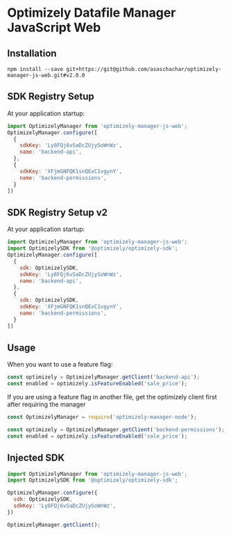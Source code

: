 # Optimizely Datafile Manager JavaScript Web
                                                                        
## Installation
```
npm install --save git+https://git@github.com/asaschachar/optimizely-manager-js-web.git#v2.0.0
```
 
## SDK Registry Setup 
At your application startup:
```javascript
import OptimizelyManager from 'optimizely-manager-js-web';
OptimizelyManager.configure([
  {
    sdkKey: 'Ly8FQj6vSaDcZUjySoWnWz',
    name: 'backend-api',
  },
  {
    sdkKey: 'XFjmGNFQK1snQExC1vgynY',
    name: 'backend-permissions',
  }
])
```

## SDK Registry Setup v2
At your application startup:
```javascript
import OptimizelyManager from 'optimizely-manager-js-web';
import OptimizelySDK from '@optimizely/optimizely-sdk';
OptimizelyManager.configure([
  {
    sdk: OptimizelySDK,
    sdkKey: 'Ly8FQj6vSaDcZUjySoWnWz',
    name: 'backend-api',
  },
  {
    sdk: OptimizelySDK,
    sdkKey: 'XFjmGNFQK1snQExC1vgynY',
    name: 'backend-permissions',
  }
])
```

## Usage
When you want to use a feature flag:
```javascript
const optimizely = OptimizelyManager.getClient('backend-api');
const enabled = optimizely.isFeatureEnabled('sale_price');
```                                                                     
                                                                        
If you are using a feature flag in another file, get the optimizely client first after requiring the manager

```javascript
const OptimizelyManager = require('optimizely-manager-node');

const optimizely = OptimizelyManager.getClient('backend-permissions');
const enabled = optimizely.isFeatureEnabled('sale_price');
```

## Injected SDK
```javascript
import OptimizelyManager from 'optimizely-manager-js-web';
import OptimizelySDK from '@optimizely/optimizely-sdk';

OptimizelyManager.configure({
  sdk: OptimizelySDK,
  sdkKey: 'Ly8FQj6vSaDcZUjySoWnWz',
})

OptimizelyManager.getClient();
```
